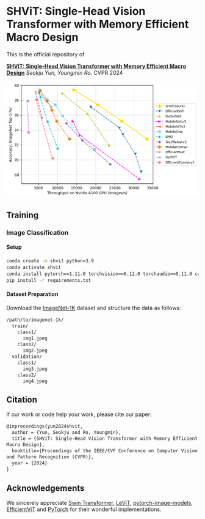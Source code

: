 # SHViT: Single-Head Vision Transformer with Memory Efficient Macro Design

This is the official repository of 

[**SHViT: Single-Head Vision Transformer with Memory Efficient Macro Design**](https://arxiv.org/abs/2401.16456)
*Seokju Yun, Youngmin Ro.* CVPR 2024

![SHViT Performance](acc_vs_thro.png)


## Training
### Image Classification

#### Setup
```bash
conda create -n shvit python=3.9
conda activate shvit
conda install pytorch==1.11.0 torchvision==0.12.0 torchaudio==0.11.0 cudatoolkit=11.3 -c pytorch
pip install -r requirements.txt
```

#### Dataset Preparation

Download the [ImageNet-1K](http://image-net.org/) dataset and structure the data as follows:
```
/path/to/imagenet-1k/
  train/
    class1/
      img1.jpeg
    class2/
      img2.jpeg
  validation/
    class1/
      img3.jpeg
    class2/
      img4.jpeg
```


## Citation
If our work or code help your work, please cite our paper:
```
@inproceedings{yun2024shvit,
  author = {Yun, Seokju and Ro, Youngmin},
  title = {SHViT: Single-Head Vision Transformer with Memory Efficient Macro Design},
  booktitle={Proceedings of the IEEE/CVF Conference on Computer Vision and Pattern Recognition (CVPR)},
  year = {2024}
}
```

## Acknowledgements
We sincerely appreciate [Swin Transformer](https://github.com/microsoft/swin-transformer), [LeViT](https://github.com/facebookresearch/LeViT), [pytorch-image-models](https://github.com/rwightman/pytorch-image-models), [EfficientViT](https://github.com/microsoft/Cream/tree/main/EfficientViT) and [PyTorch](https://github.com/pytorch/pytorch) for their wonderful implementations.
